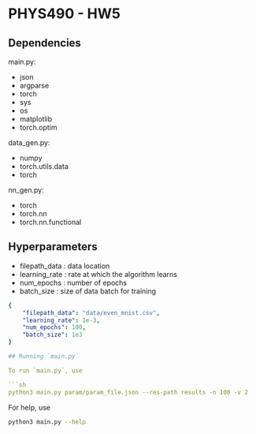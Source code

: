 # PHYS490 - HW5

## Dependencies
main.py:
- json
- argparse
- torch
- sys
- os
- matplotlib
- torch.optim

data_gen.py:
- numpy
- torch.utils.data
- torch

nn_gen.py:
- torch
- torch.nn
- torch.nn.functional

## Hyperparameters

- filepath_data : data location
- learning_rate : rate at which the algorithm learns
- num_epochs : number of epochs
- batch_size : size of data batch for training

```yaml
{
    "filepath_data": "data/even_mnist.csv",
    "learning_rate": 1e-3,
    "num_epochs": 100,
    "batch_size": 1e3
}

## Running `main.py`

To run `main.py`, use

```sh
python3 main.py param/param_file.json --res-path results -n 100 -v 2
```
For help, use
```sh
python3 main.py --help
```
